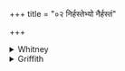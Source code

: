 +++
title = "०२ निर्हस्तेभ्यो नैर्हस्तं"

+++

<details><summary>Whitney</summary>

### Translation
2. The handless shaft, O gods, which ye cast at the handless ones—I hew  
\[off\] the arms of the foes with this oblation.

### Notes
Apparently the oblation itself is the "shaft," called 'handless'  
(*nāirhastá*) because it makes 'handless' (*nírhasta*): so the comm.  
Ppp. has for second half-verse our 3 **c, d**. Our second half-verse is  
identical with iii. 19, 2 **c, d**, above.
</details>

<details><summary>Griffith</summary>

The shaft for handless fiends which, Gods! ye cast against the handless ones, With this, in shape of sacrifice, I rend the arms of enemies.
</details>
